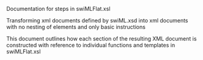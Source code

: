 Documentation for steps in swiMLFlat.xsl 

Transforming xml documents defined by swiML.xsd into xml documents with no nesting of elements and only basic instructions

This document outlines how each section of the resulting XML document is constructed with reference to individual functions and templates in swiMLFlat.xsl